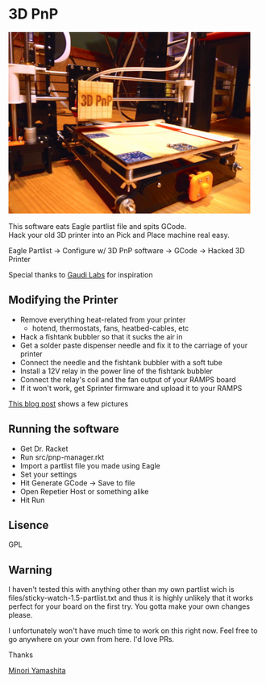 3D PnP
======

<img src="resources/3dpnp.jpg" alt="hacked 3d printer" title="3D PnP" width="480" style="max-width:100%;" />

This software eats Eagle partlist file and spits GCode.  
Hack your old 3D printer into an Pick and Place machine real easy.

Eagle Partlist -> Configure w/ 3D PnP software -> GCode -> Hacked 3D Printer

Special thanks to [Gaudi Labs](http://www.gaudi.ch/GaudiLabs/?page_id=213) for inspiration 

Modifying the Printer
---------------------

+ Remove everything heat-related from your printer
  + hotend, thermostats, fans, heatbed-cables, etc
+ Hack a fishtank bubbler so that it sucks the air in
+ Get a solder paste dispenser needle and fix it to the carriage of your printer
+ Connect the needle and the fishtank bubbler with a soft tube
+ Install a 12V relay in the power line of the fishtank bubbler
+ Connect the relay's coil and the fan output of your RAMPS board
+ If it won't work, get Sprinter firmware and upload it to your RAMPS

[This blog post](http://mechanic.pilotz.jp/2017/07/diy-pnp-progress-report/) shows a few pictures

Running the software
---------------------

+ Get Dr. Racket
+ Run src/pnp-manager.rkt
+ Import a partlist file you made using Eagle
+ Set your settings
+ Hit Generate GCode -> Save to file
+ Open Repetier Host or something alike
+ Hit Run

Lisence
-------

GPL

Warning
-------

I haven't tested this with anything other than my own partlist wich is files/sticky-watch-1.5-partlist.txt and thus it is highly unlikely that it works perfect for your board on the first try.  You gotta make your own changes please.

I unfortunately won't have much time to work on this right now.  Feel free to go anywhere on your own from here.  I'd love PRs.

Thanks

[Minori Yamashita](https://ympbyc.github.io/)
